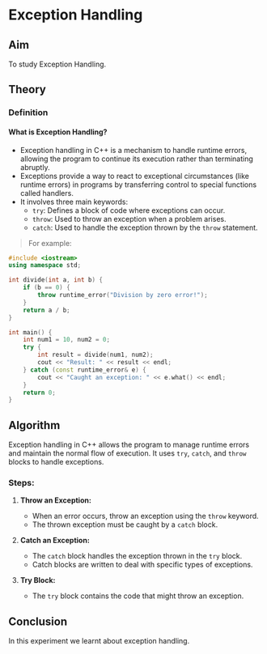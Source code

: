 # Exception Handling

## Aim  
To study Exception Handling.

## Theory  
### Definition  
#### What is Exception Handling?
- Exception handling in C++ is a mechanism to handle runtime errors, allowing the program to continue its execution rather than terminating abruptly.
- Exceptions provide a way to react to exceptional circumstances (like runtime errors) in programs by transferring control to special functions called handlers.
- It involves three main keywords:
  - `try`: Defines a block of code where exceptions can occur.
  - `throw`: Used to throw an exception when a problem arises.
  - `catch`: Used to handle the exception thrown by the `throw` statement.

> For example:
```cpp
#include <iostream>
using namespace std;

int divide(int a, int b) {
    if (b == 0) {
        throw runtime_error("Division by zero error!");
    }
    return a / b;
}

int main() {
    int num1 = 10, num2 = 0;
    try {
        int result = divide(num1, num2);
        cout << "Result: " << result << endl;
    } catch (const runtime_error& e) {
        cout << "Caught an exception: " << e.what() << endl;
    }
    return 0;
}
```

## Algorithm

Exception handling in C++ allows the program to manage runtime errors and maintain the normal flow of execution. It uses `try`, `catch`, and `throw` blocks to handle exceptions.

### Steps:

1. **Throw an Exception:**
   - When an error occurs, throw an exception using the `throw` keyword.
   - The thrown exception must be caught by a `catch` block.

2. **Catch an Exception:**
   - The `catch` block handles the exception thrown in the `try` block.
   - Catch blocks are written to deal with specific types of exceptions.

3. **Try Block:**
   - The `try` block contains the code that might throw an exception.


## Conclusion 
In this experiment we learnt about exception handling.
